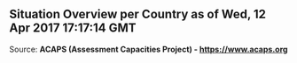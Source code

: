 ## Situation Overview per Country as of Wed, 12 Apr 2017 17:17:14 GMT

Source: **ACAPS (Assessment Capacities Project) - https://www.acaps.org**